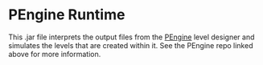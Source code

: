 # PEngine Runtime #

This .jar file interprets the output files from the [PEngine](https://github.com/jsbrn/PEngine) level designer and simulates the levels that are created within it. See the PEngine repo linked above for more information.
